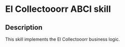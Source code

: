 # El Collectooorr ABCI skill

## Description

This skill implements the El Collectooorr business logic.